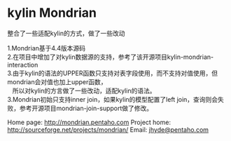 kylin Mondrian
==
整合了一些适配kylin的方式，做了一些改动

1.Mondrian基于4.4版本源码<br>
2.在项目中增加了对kylin数据源的支持，参考了该开源项目kylin-mondrian-interaction<br>
3.由于kylin的语法的UPPER函数只支持对表字段使用，而不支持对值使用，但mondrian会对值也加上upper函数，<br>
&nbsp;&nbsp;&nbsp;所以对kylin的方言做了一些改动，适配kylin的语法。<br>
3.Mondrian初始只支持inner join，如果kylin的模型配置了left join，查询则会失败，参考开源项目mondrian-join-support做了修改。

Home page: http://mondrian.pentaho.com
Project home: http://sourceforge.net/projects/mondrian/
Email: jhyde@pentaho.com
